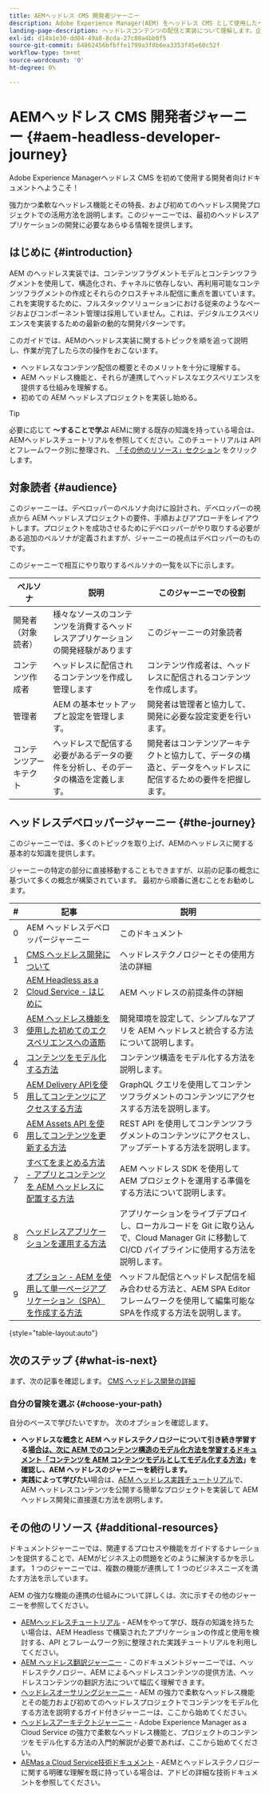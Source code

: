 ```yaml
---
title: AEMヘッドレス CMS 開発者ジャーニー
description: Adobe Experience Manager(AEM) をヘッドレス CMS として使用したヘッドレス開発について説明します。 コンテンツモデル、コンテンツフラグメント、GraphQL API などの機能を使用してヘッドレスなコンテンツ配信を強化する方法について説明します。
landing-page-description: ヘッドレスコンテンツの配信と実装について理解します。企業内での戦略の策定について詳しく説明します。
exl-id: d14a1e30-dd04-49a8-8cda-27c80a4bb0f5
source-git-commit: 64862456bfbffe1799a3f0b6ea3353f45e60c52f
workflow-type: tm+mt
source-wordcount: '0'
ht-degree: 0%

---
```


# AEMヘッドレス CMS 開発者ジャーニー {#aem-headless-developer-journey}

Adobe Experience Managerヘッドレス CMS を初めて使用する開発者向けドキュメントへようこそ！

強力かつ柔軟なヘッドレス機能とその特長、および初めてのヘッドレス開発プロジェクトでの活用方法を説明します。このジャーニーでは、最初のヘッドレスアプリケーションの開発に必要なあらゆる情報を提供します。

## はじめに {#introduction}

AEM のヘッドレス実装では、コンテンツフラグメントモデルとコンテンツフラグメントを使用して、構造化され、チャネルに依存しない、再利用可能なコンテンツフラグメントの作成とそれらのクロスチャネル配信に重点を置いています。これを実現するために、フルスタックソリューションにおける従来のようなページおよびコンポーネント管理は採用していません。これは、デジタルエクスペリエンスを実装するための最新の動的な開発パターンです。

このガイドでは、AEMのヘッドレス実装に関するトピックを順を追って説明し、作業が完了したら次の操作をおこないます。

* ヘッドレスなコンテンツ配信の概要とそのメリットを十分に理解する。
* AEM ヘッドレス機能と、それらが連携してヘッドレスなエクスペリエンスを提供する仕組みを理解する。
* 初めての AEM ヘッドレスプロジェクトを実装し始める。

>[!TIP]
>
> 必要に応じて **～することで学ぶ** AEMに関する既存の知識を持っている場合は、AEMヘッドレスチュートリアルを参照してください。このチュートリアルは API とフレームワーク別に整理され、 [「その他のリソース」セクション](#additional-resources) をクリックします。

## 対象読者 {#audience}

このジャーニーは、デベロッパーのペルソナ向けに設計され、デベロッパーの視点から AEM ヘッドレスプロジェクトの要件、手順およびアプローチをレイアウトします。プロジェクトを成功させるためにデベロッパーがやり取りする必要がある追加のペルソナが定義されますが、ジャーニーの視点はデベロッパーのものです。

このジャーニーで相互にやり取りするペルソナの一覧を以下に示します。

| ペルソナ | 説明 | このジャーニーでの役割 |
|---|---|---|
| 開発者（対象読者） | 様々なソースのコンテンツを消費するヘッドレスアプリケーションの開発経験があります | このジャーニーの対象読者 |
| コンテンツ作成者 | ヘッドレスに配信されるコンテンツを作成し管理します | コンテンツ作成者は、ヘッドレスに配信されるコンテンツを作成します。 |
| 管理者 | AEM の基本セットアップと設定を管理します。 | 開発者は管理者と協力して、開発に必要な設定変更を行います。 |
| コンテンツアーキテクト | ヘッドレスで配信する必要があるデータの要件を分析し、そのデータの構造を定義します。 | 開発者はコンテンツアーキテクトと協力して、データの構造と、データをヘッドレスに配信するための要件を把握します。 |

## ヘッドレスデベロッパージャーニー {#the-journey}

このジャーニーでは、多くのトピックを取り上げ、AEMのヘッドレスに関する基本的な知識を提供します。

ジャーニーの特定の部分に直接移動することもできますが、以前の記事の概念に基づいて多くの概念が構築されています。 最初から順番に進むことをお勧めします。

| # | 記事 | 説明 |
|---|---|---|
| 0 | AEM ヘッドレスデベロッパージャーニー | このドキュメント |
| 1 | [CMS ヘッドレス開発について](learn-about.md) | ヘッドレステクノロジーとその使用方法の詳細 |
| 2 | [AEM Headless as a Cloud Service - はじめに](getting-started.md) | AEM ヘッドレスの前提条件の詳細 |
| 3 | [AEM ヘッドレス機能を使用した初めてのエクスペリエンスへの道筋](path-to-first-experience.md) | 開発環境を設定して、シンプルなアプリを AEM ヘッドレスと統合する方法について説明します。 |
| 4 | [コンテンツをモデル化する方法](model-your-content.md) | コンテンツ構造をモデル化する方法を説明します。 |
| 5 | [AEM Delivery APIを使用してコンテンツにアクセスする方法](access-your-content.md) | GraphQL クエリを使用してコンテンツフラグメントのコンテンツにアクセスする方法を説明します。 |
| 6 | [AEM Assets API を使用してコンテンツを更新する方法](update-your-content.md) | REST API を使用してコンテンツフラグメントのコンテンツにアクセスし、アップデートする方法を説明します。 |
| 7 | [すべてをまとめる方法 - アプリとコンテンツを AEM ヘッドレスに配置する方法](put-it-all-together.md) | AEM ヘッドレス SDK を使用して AEM プロジェクトを運用する準備をする方法について説明します。 |
| 8 | [ヘッドレスアプリケーションを運用する方法](go-live.md) | アプリケーションをライブデプロイし、ローカルコードを Git に取り込んで、Cloud Manager Git に移動して CI/CD パイプラインに使用する方法を説明します。 |
| 9 | [オプション - AEM を使用して単一ページアプリケーション（SPA）を作成する方法](create-spa.md) | ヘッドフル配信とヘッドレス配信を組み合わせる方法と、AEM SPA Editor フレームワークを使用して編集可能なSPAを作成する方法を説明します。 |

{style=&quot;table-layout:auto&quot;}

## 次のステップ {#what-is-next}

まず、次の記事を確認します。 [CMS ヘッドレス開発の詳細](learn-about.md)

### 自分の冒険を選ぶ {#choose-your-path}

自分のペースで学びたいですか。 次のオプションを確認します。

* **ヘッドレスな概念と AEM ヘッドレステクノロジーについて引き続き学習する[場合は、次に AEM でのコンテンツ構造のモデル化方法を学習するドキュメント「コンテンツを AEM コンテンツモデルとしてモデル化する方法](model-your-content.md)」を確認し、AEM ヘッドレスのジャーニーを続行します。**
* **実践によって学びたい**&#x200B;場合は、[AEM ヘッドレス実践チュートリアル](https://experienceleague.adobe.com/docs/experience-manager-learn/getting-started-with-aem-headless/graphql/multi-step/overview.html?lang=ja)で、AEM ヘッドレスコンテンツを公開する簡単なプロジェクトを実装して AEM ヘッドレス開発に直接進む方法を説明します。

## その他のリソース {#additional-resources}

ドキュメントジャーニーでは、関連するプロセスや機能をガイドするナレーションを提供することで、AEMがビジネス上の問題をどのように解決するかを示します。 1 つのジャーニーでは、複数の機能が連携して 1 つのビジネスニーズを満たす方法を示しています。

AEM の強力な機能の連携の仕組みについて詳しくは、次に示すその他のジャーニーを参照してください。

* [AEMヘッドレスチュートリアル](https://experienceleague.adobe.com/docs/experience-manager-learn/getting-started-with-aem-headless/overview.html?lang=ja) - AEMをやって学び、既存の知識を持ちたい場合は、AEM Headless で構築されたアプリケーションの作成と使用を検討する、API とフレームワーク別に整理された実践チュートリアルを利用してください。
* [AEM ヘッドレス翻訳ジャーニー](/help/journey-headless/translation/overview.md) - このドキュメントジャーニーでは、ヘッドレステクノロジー、AEM によるヘッドレスコンテンツの提供方法、ヘッドレスコンテンツの翻訳方法について幅広く理解できます。
* [ヘッドレスオーサリングジャーニー](/help/journey-headless/author/overview.md) - AEM の強力で柔軟なヘッドレス機能とその能力および初めてのヘッドレスプロジェクトでコンテンツをモデル化する方法を説明するガイド付きジャーニーは、ここから始めてください。
* [ヘッドレスアーキテクトジャーニー](/help/journey-headless/architect/overview.md) - Adobe Experience Manager as a Cloud Service の強力で柔軟なヘッドレス機能と、プロジェクトのコンテンツをモデル化する方法の入門的解説が必要であれば、ここから始めてください。
* [AEMas a Cloud Service技術ドキュメント](https://experienceleague.adobe.com/docs/experience-manager-cloud-service.html?lang=ja) - AEMとヘッドレステクノロジーに関する明確な理解を既に持っている場合は、アドビの詳細な技術ドキュメントを参照してください。
